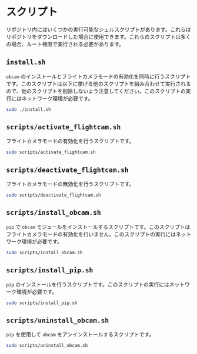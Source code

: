 # スクリプト

リポジトリ内にはいくつかの実行可能なシェルスクリプトがあります。これらはリポジトリをダウンロードした場合に使用できます。これらのスクリプトは多くの場合、ルート権限で実行される必要があります。

## `install.sh`

`obcam` のインストールとフライトカメラモードの有効化を同時に行うスクリプトです。このスクリプトは以下に挙げる他のスクリプトを組み合わせて実行されるので、他のスクリプトを削除しないよう注意してください。このスクリプトの実行にはネットワーク環境が必要です。

```bash
sudo ./install.sh
```

## `scripts/activate_flightcam.sh`

フライトカメラモードの有効化を行うスクリプトです。

```bash
sudo scripts/activate_flightcam.sh
```

## `scripts/deactivate_flightcam.sh`

フライトカメラモードの無効化を行うスクリプトです。

```bash
sudo scripts/deactivate_flightcam.sh
```

## `scripts/install_obcam.sh`

`pip` で `obcam` モジュールをインストールするスクリプトです。このスクリプトはフライトカメラモードの有効化を行いません。このスクリプトの実行にはネットワーク環境が必要です。

```bash
sudo scripts/install_obcam.sh
```

## `scripts/install_pip.sh`

`pip` のインストールを行うスクリプトです。このスクリプトの実行にはネットワーク環境が必要です。

```bash
sudo scripts/install_pip.sh
```

## `scripts/uninstall_obcam.sh`

`pip` を使用して `obcam` をアンインストールするスクリプトです。

```bash
sudo scripts/uninstall_obcam.sh
```

